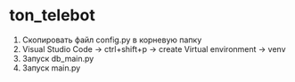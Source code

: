 # ton_telebot
1. Скопировать файл config.py в корневую папку
2. Visual Studio Code -> ctrl+shift+p -> create Virtual environment -> venv 
3. Запуск db_main.py
4. Запуск main.py
